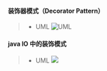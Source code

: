 #### 装饰器模式（Decorator Pattern）
> * UML ![UML](https://www.javadoop.com/blogimages/design-pattern/decorator-2.png)


#### java IO 中的装饰模式
> * UML ![](https://www.javadoop.com/blogimages/design-pattern/decorator-3.png)
